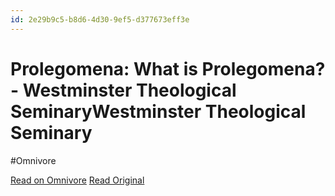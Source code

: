 ```yaml
---
id: 2e29b9c5-b8d6-4d30-9ef5-d377673eff3e
---
```


# Prolegomena: What is Prolegomena? - Westminster Theological SeminaryWestminster Theological Seminary
#Omnivore

[Read on Omnivore](https://omnivore.app/me/prolegomena-what-is-prolegomena-westminster-theological-seminary-18e34884c6b)
[Read Original](https://faculty.wts.edu/lectures/prolegomena-what-is-prolegomena/)

